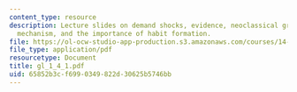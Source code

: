 ```yaml
---
content_type: resource
description: Lecture slides on demand shocks, evidence, neoclassical growth model,
  mechanism, and the importance of habit formation.
file: https://ol-ocw-studio-app-production.s3.amazonaws.com/courses/14-462-advanced-macroeconomics-ii-spring-2007/65852b3cf6990349822d30625b5746bb_gl_1_4_1.pdf
file_type: application/pdf
resourcetype: Document
title: gl_1_4_1.pdf
uid: 65852b3c-f699-0349-822d-30625b5746bb
---
```

